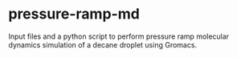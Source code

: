 # pressure-ramp-md
Input files and a python script to perform pressure ramp molecular dynamics simulation of a decane droplet using Gromacs.
